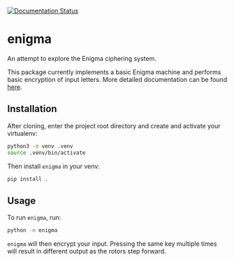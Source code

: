 [![Documentation Status](https://readthedocs.org/projects/jonmaddockenigma/badge/?version=latest)](https://jonmaddockenigma.readthedocs.io/en/latest/?badge=latest)

# enigma

An attempt to explore the Enigma ciphering system.

This package currently implements a basic Enigma machine and performs basic encryption of input letters. More detailed documentation can be found [here](https://jonmaddockenigma.readthedocs.io).

## Installation

After cloning, enter the project root directory and create and activate your virtualenv:
```bash
python3 -m venv .venv
source .venv/bin/activate
```

Then install `enigma` in your venv:
```bash
pip install .
```

## Usage

To run `enigma`, run:
```bash
python -m enigma
```

`enigma` will then encrypt your input. Pressing the same key multiple times will result in different output as the rotors step forward.
